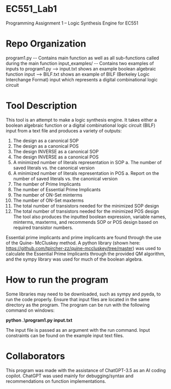 # EC551_Lab1
Programming Assignment 1 – Logic Synthesis Engine for EC551

# Repo Organization
program1.py -- Contains main function as well as all sub-functions called during the main function
input_examples/ -- Contains two examples of inputs to program1.py
      --> input.txt shows an example boolean algebraic function input 
      --> BILF.txt shows an example of BILF (Berkeley Logic Interchange Format) input which 
          represents a digital combinational logic circuit

# Tool Description
This tool is an attempt to make a logic synthesis engine. It takes either a boolean algebraic
function or a digital combinational logic circuit (BILF) input from a text file and produces a 
variety of outputs:
1. The design as a canonical SOP
2. The design as a canonical POS
3. The design INVERSE as a canonical SOP
4. The design INVERSE as a canonical POS
5. A minimized number of literals representation in SOP
  a. The number of saved literals vs. the canonical version
6. A minimized number of literals representation in POS
  a. Report on the number of saved literals vs. the canonical version
7. The number of Prime Implicants
8. The number of Essential Prime Implicants
9. The number of ON-Set minterms
10. The number of ON-Set maxterms
11. The total number of transistors needed for the minimized SOP design
12. The total number of transistors needed for the minimized POS design
The tool also produces the inputted boolean expression, variable names, minterms, maxterms, and
recommends SOP or POS design based on required transistor numbers.

Essential prime implicants and prime implicants are found through the use of the Quine-
McCluskey method. A python library (shown here: https://github.com/tpircher-zz/quine-mccluskey/tree/master) 
was used to calculate the Essential Prime Implicants through the provided QM algorithm, and the 
sympy library was used for much of the boolean algebra.

# How to run the program
Some libraries may need to be downloaded, such as sympy and pyeda, to run the code properly.
Ensure that input files are located in the same directory as the program.
The program can be run with the following command on windows:

**python .\program1.py input.txt**

The input file is passed as an argument with the run command.
Input constraints can be found on the example input text files.

# Collaborators 
This program was made with the assistance of ChatGPT-3.5 as an AI coding copilot. ChatGPT was 
used mainly for debugging/syntax and recommendations on function implementations.
  
